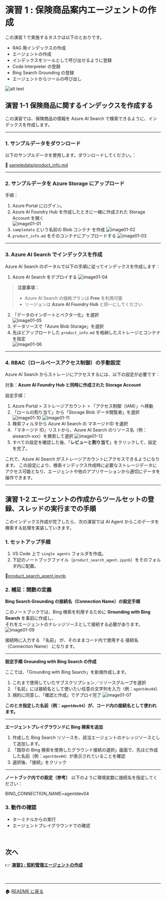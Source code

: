 # 演習 1 : 保険商品案内エージェントの作成

この演習 1 で実施するタスクは以下のとおりです。
- RAG 用インデックスの作成
- エージェントの作成
- インデックスをツールとして呼び出せるように登録
- Code Interpreter の登録
- Bing Search Grounding の登録
- エージェントからツールの呼び出し

![alt text](../images/image11.png)


## 演習 1-1 保険商品に関するインデックスを作成する
この演習では、保険商品の情報を Azure AI Search で検索できるように、インデックスを作成します。

---
### 1. サンプルデータをダウンロード

以下のサンプルデータを使用します。ダウンロードしてください。：

📄 [sampledata/product_info.md](../sampledata/product_info.md)

---

### 2. サンプルデータを Azure Storage にアップロード

手順：

1. Azure Portal にログイン。
2. Azure AI Foundry Hub を作成したときに一緒に作成された Storage Account を開く  
   ![image01-01](../images/image01-01.png)
3. `sampledata` という名前の Blob コンテナ を作成
   ![image01-02](../images/image01-02.png)
4. `product_info.md` をそのコンテナにアップロードする
   ![image01-03](../images/image01-03.png)

---

### 3. Azure AI Search でインデックスを作成

Azure AI Search のポータルで以下の手順に従ってインデックスを作成します：

1. Azure AI Search をデプロイする
   ![image01-04](../images/image01-04.png)
> **注意事項：**  
> - Azure AI Search の価格プランは **Free** を利用可能  
> - リージョンは **Azure AI Foundry Hub** と同一にしてください

2. 「データのインポートとベクター化」を選択  
   ![image01-05](../images/image01-05.png)
3. データソースで「Azure Blob Storage」を選択  
4. 先ほどアップロードした `product_info.md` を格納したストレージとコンテナを指定  
   ![image01-06](../images/image01-06.png)

---

### 4. RBAC（ロールベースアクセス制御）の手動設定

Azure AI Search からストレージにアクセスするには、以下の設定が必要です：

対象：**Azure AI Foundry Hub と同時に作成された Storage Account**

設定手順：  
1. Azure Portal > ストレージアカウント > 「アクセス制御（IAM）」へ移動
2. 「ロールの割り当て」から「Storage Blob データ閲覧者」を選択
   ![image01-10](../images/image01-10.png)
   ![image01-11](../images/image01-11.png)
3. 検索フィルタから Azure AI Search の マネージドID を選択
4. 「マネージド ID」リストから、Azure AI Search のリソース名（例：aisearch-xxx）を検索して選択
   ![image01-12](../images/image01-12.png)
5. すべての設定を確認した後、「**レビューと割り当て**」をクリックして、設定を完了。

これで、Azure AI Search がストレージアカウントにアクセスできるようになります。
この設定により、検索インデックス作成時に必要なストレージデータにアクセス可能となり、エージェントや他のアプリケーションから適切にデータを操作できます。

---

## 演習 1-2 エージェントの作成からツールセットの登録、スレッドの実行までの手順

このインデックス作成が完了したら、次の演習では AI Agent からこのデータを検索する処理を実装していきます。

### 1. セットアップ手順
1. VS Code 上で `single agents` フォルダを作成。
2. 下記のノートブックファイル（`product_search_agent.ipynb`）をそのフォルダ内に配置。

📄[product_search_agent.ipynb](../single-agent/product_search_agent.ipynb)

### 2.  補足：関数の定義
**Bing Search Grounding の接続名（Connection Name）の設定手順**

このノートブックでは、Bing 検索を利用するために **Grounding with Bing Search** を事前に作成し、  
それをエージェントのナレッジソースとして接続する必要があります。  
![image01-09](../images/image01-09.png)

接続時に入力する 「名前」 が、そのままコード内で使用する 接続名（Connection Name） になります。

---

**設定手順**
**Grounding with Bing Search の作成**

ここでは、「Grounding with Bing Search」を新規作成します。
1. これまで使用していたサブスクリプション／リソースグループを選択
2. 「名前」には接続名として使いたい任意の文字列を入力（例：`agentdev04`）
3. 規約に同意し、「確認と作成」でデプロイ完了
![image01-07](../images/image01-07.png)

**このとき指定した名前（例：`agentdev04`）が、コード内の接続名として使われます。**

---

**エージェントプレイグラウンドに Bing 検索を追加**
1. 作成した Bing Search リソースを、該当エージェントのナレッジソースとして追加します。
2. 「既存の Bing 検索を使用したグラウンド接続の選択」画面で、先ほど作成した名前（例：`agentdev04`）が表示されていることを確認
3. 選択後、「接続」をクリック

---

**ノートブック内での設定（参考）**
以下のように環境変数に接続名を指定してください：

BING_CONNECTION_NAME=agentdev04

  
### 3.  動作の確認
- ターミナルからの実行
- エージェントプレイグラウンドでの確認

<br>

## 次へ

👉 [**演習2 : 契約管理エージェントの作成**](ex2.md) 

<br>

<hr>

🏚️ [README に戻る](README.md)
